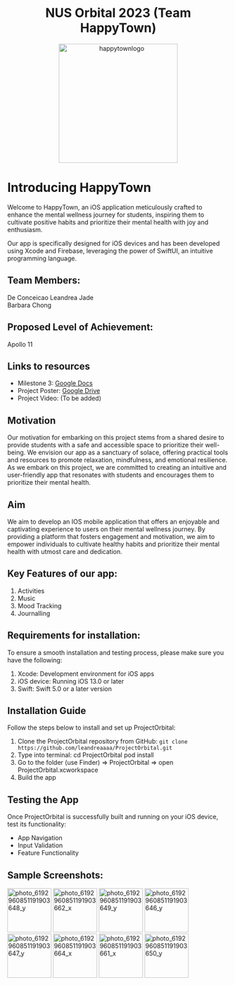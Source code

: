<div align="center">
    <h1>NUS Orbital 2023 (Team HappyTown)</h1>
</div>

<div align="center">
    <img width="270" alt="happytownlogo" src="https://github.com/leandreaaaa/ProjectOrbital/assets/122248665/8b8c4dcc-c649-4ab8-8e0a-bec9cdfda56b">
</div>

# Introducing HappyTown
Welcome to HappyTown, an iOS application meticulously crafted to enhance the mental wellness journey for students, inspiring them to cultivate positive habits and prioritize their mental health with joy and enthusiasm. 

Our app is specifically designed for iOS devices and has been developed using Xcode and Firebase, leveraging the power of SwiftUI, an intuitive programming language.

## Team Members:   
De Conceicao Leandrea Jade  
Barbara Chong

## Proposed Level of Achievement: 
Apollo 11

## Links to resources
- Milestone 3: [Google Docs](https://docs.google.com/document/d/1jcKI_sMhuZCCF0r06glqSu3sAmZaY6Wu8afR5ReSeZM/edit?usp=sharing)
- Project Poster: [Google Drive](https://drive.google.com/file/d/14ahgQY0u5My9s3ueFYAgAQNTnVLSAQql/view?usp=sharing)
- Project Video: (To be added)

## Motivation
Our motivation for embarking on this project stems from a shared desire to provide students with a safe and accessible space to prioritize their well-being. We envision our app as a sanctuary of solace, offering practical tools and resources to promote relaxation, mindfulness, and emotional resilience. As we embark on this project, we are committed to creating an intuitive and user-friendly app that resonates with students and encourages them to prioritize their mental health. 

## Aim
We aim to develop an IOS mobile application that offers an enjoyable and captivating experience to users on their mental wellness journey. By providing a platform that fosters engagement and motivation, we aim to empower individuals to cultivate healthy habits and prioritize their mental health with utmost care and dedication.

## Key Features of our app:
1. Activities
2. Music
3. Mood Tracking
4. Journalling

## Requirements for installation:
To ensure a smooth installation and testing process, please make sure you have the following:

1. Xcode: Development environment for iOS apps
2. iOS device: Running iOS 13.0 or later
3. Swift: Swift 5.0 or a later version

## Installation Guide
Follow the steps below to install and set up ProjectOrbital:

1. Clone the ProjectOrbital repository from GitHub: `git clone https://github.com/leandreaaaa/ProjectOrbital.git`
2. Type into terminal:
cd ProjectOrbital
pod install
3. Go to the folder (use Finder) => ProjectOrbital => open ProjectOrbital.xcworkspace
4. Build the app

## Testing the App
Once ProjectOrbital is successfully built and running on your iOS device, test its functionality:

- App Navigation
- Input Validation
- Feature Functionality
  
## Sample Screenshots:
<img src="https://github.com/leandreaaaa/ProjectOrbital/assets/122248665/0c57dcf4-a523-4238-8bdc-35cc2cc2e16d" alt="photo_6192960851191903648_y" width="100">
<img src="https://github.com/leandreaaaa/ProjectOrbital/assets/122248665/fa5dd78d-1cc6-40a0-a161-dbdeab537729" alt="photo_6192960851191903662_x" width="100">
<img src="https://github.com/leandreaaaa/ProjectOrbital/assets/122248665/8dd963ed-d818-468d-9d4a-b0c18a25122f" alt="photo_6192960851191903649_y" width="100">
<img src="https://github.com/leandreaaaa/ProjectOrbital/assets/122248665/0ebec95d-e552-46f9-982a-7666c6953476" alt="photo_6192960851191903646_y" width="100">
<img src="https://github.com/leandreaaaa/ProjectOrbital/assets/122248665/90378aef-9e97-4c45-b999-89c414925d5f" alt="photo_6192960851191903647_y" width="100">
<img src="https://github.com/leandreaaaa/ProjectOrbital/assets/122248665/c1c72f53-0353-4597-b886-d4dc43872ed5" alt="photo_6192960851191903664_x" width="100">
<img src="https://github.com/leandreaaaa/ProjectOrbital/assets/122248665/6371db1d-82f6-4967-a5ba-e74132a25e73" alt="photo_6192960851191903661_x" width="100">
<img src="https://github.com/leandreaaaa/ProjectOrbital/assets/122248665/910df4c2-b86c-4468-b83a-6e324c118f45" alt="photo_6192960851191903650_y" width="100">


